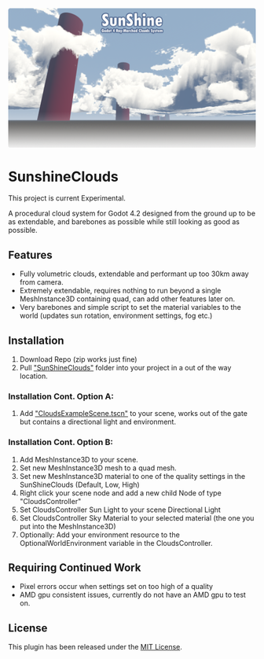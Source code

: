 <img src="https://github.com/Bonkahe/SunshineClouds/blob/main/GithubStuff/ProcCloudsGithubLogo.png">

# SunshineClouds
This project is current Experimental.

A procedural cloud system for Godot 4.2 designed from the ground up to be as extendable, and barebones as possible while still looking as good as possible.

## Features
* Fully volumetric clouds, extendable and performant up too 30km away from camera.
* Extremely extendable, requires nothing to run beyond a single MeshInstance3D containing quad, can add other features later on.
* Very barebones and simple script to set the material variables to the world (updates sun rotation, environment settings, fog etc.)

## Installation
1. Download Repo (zip works just fine)
2. Pull ["SunShineClouds"](https://github.com/Bonkahe/SunshineClouds/tree/main/SunShineClouds) folder into your project in a out of the way location.

### Installation Cont. Option A:
1. Add ["CloudsExampleScene.tscn"](https://github.com/Bonkahe/SunshineClouds/blob/main/SunShineClouds/CloudsExampleScene.tscn) to your scene, works out of the gate but contains a directional light and environment.

### Installation Cont. Option B:
1. Add MeshInstance3D to your scene.
2. Set new MeshInstance3D mesh to a quad mesh.
3. Set new MeshInstance3D material to one of the quality settings in the SunShineClouds (Default, Low, High)
4. Right click your scene node and add a new child Node of type "CloudsController"
5. Set CloudsController Sun Light to your scene Directional Light
6. Set CloudsController Sky Material to your selected material (the one you put into the MeshInstance3D)
7. Optionally: Add your environment resource to the OptionalWorldEnvironment variable in the CloudsController.

## Requiring Continued Work
* Pixel errors occur when settings set on too high of a quality
* AMD gpu consistent issues, currently do not have an AMD gpu to test on.


## License
This plugin has been released under the [MIT License](https://github.com/Bonkahe/SunshineClouds/blob/main/LICENSE).
